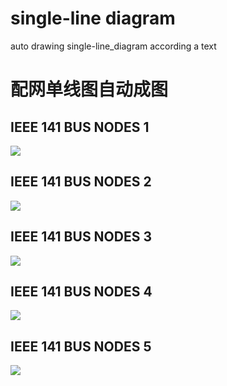# single-line diagram

auto drawing  single-line_diagram according a text

# 配网单线图自动成图


## IEEE 141 BUS NODES 1

![](https://user-images.githubusercontent.com/96326382/195365883-7b8bf822-c599-4a98-9d9a-a67822275269.png)


## IEEE 141 BUS NODES 2

![](https://user-images.githubusercontent.com/96326382/195365928-edd92b0d-cace-4ac7-b54e-7274fb26c40c.png)

## IEEE 141 BUS NODES 3

![](https://user-images.githubusercontent.com/96326382/195365969-c147c873-9513-43d2-969c-d0dc9330e431.jpg)


## IEEE 141 BUS NODES 4

![](https://user-images.githubusercontent.com/96326382/195648702-937eda40-893c-44db-90ee-595332eba12e.jpeg)


## IEEE 141 BUS NODES 5

![](https://user-images.githubusercontent.com/96326382/195648765-a67306a5-f23c-45c6-9445-0caea72b2d7c.jpeg)




